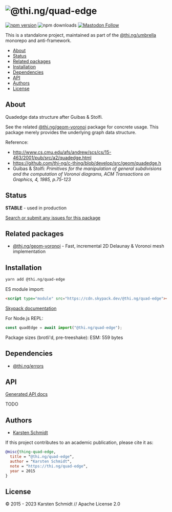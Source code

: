 <!-- This file is generated - DO NOT EDIT! -->
<!-- Please see: https://github.com/thi-ng/umbrella/blob/develop/CONTRIBUTING.md#changes-to-readme-files -->

# ![@thi.ng/quad-edge](https://media.thi.ng/umbrella/banners-20230807/thing-quad-edge.svg?0079fd4c)

[![npm version](https://img.shields.io/npm/v/@thi.ng/quad-edge.svg)](https://www.npmjs.com/package/@thi.ng/quad-edge)
![npm downloads](https://img.shields.io/npm/dm/@thi.ng/quad-edge.svg)
[![Mastodon Follow](https://img.shields.io/mastodon/follow/109331703950160316?domain=https%3A%2F%2Fmastodon.thi.ng&style=social)](https://mastodon.thi.ng/@toxi)

This is a standalone project, maintained as part of the
[@thi.ng/umbrella](https://github.com/thi-ng/umbrella/) monorepo and
anti-framework.

- [About](#about)
- [Status](#status)
- [Related packages](#related-packages)
- [Installation](#installation)
- [Dependencies](#dependencies)
- [API](#api)
- [Authors](#authors)
- [License](#license)

## About

Quadedge data structure after Guibas & Stolfi.

See the related
[@thi.ng/geom-voronoi](https://github.com/thi-ng/umbrella/tree/develop/packages/geom-voronoi)
package for concrete usage. This package merely provides the underlying
graph data structure.

Reference:

- http://www.cs.cmu.edu/afs/andrew/scs/cs/15-463/2001/pub/src/a2/quadedge.html
- https://github.com/thi-ng/c-thing/blob/develop/src/geom/quadedge.h
- Guibas & Stolfi: _Primitives for the manipulation of general
  subdivisions and the computation of Voronoi diagrams, ACM Transactions
  on Graphics, 4, 1985, p.75-123_

## Status

**STABLE** - used in production

[Search or submit any issues for this package](https://github.com/thi-ng/umbrella/issues?q=%5Bquad-edge%5D+in%3Atitle)

## Related packages

- [@thi.ng/geom-voronoi](https://github.com/thi-ng/umbrella/tree/develop/packages/geom-voronoi) - Fast, incremental 2D Delaunay & Voronoi mesh implementation

## Installation

```bash
yarn add @thi.ng/quad-edge
```

ES module import:

```html
<script type="module" src="https://cdn.skypack.dev/@thi.ng/quad-edge"></script>
```

[Skypack documentation](https://docs.skypack.dev/)

For Node.js REPL:

```js
const quadEdge = await import("@thi.ng/quad-edge");
```

Package sizes (brotli'd, pre-treeshake): ESM: 559 bytes

## Dependencies

- [@thi.ng/errors](https://github.com/thi-ng/umbrella/tree/develop/packages/errors)

## API

[Generated API docs](https://docs.thi.ng/umbrella/quad-edge/)

TODO

## Authors

- [Karsten Schmidt](https://thi.ng)

If this project contributes to an academic publication, please cite it as:

```bibtex
@misc{thing-quad-edge,
  title = "@thi.ng/quad-edge",
  author = "Karsten Schmidt",
  note = "https://thi.ng/quad-edge",
  year = 2015
}
```

## License

&copy; 2015 - 2023 Karsten Schmidt // Apache License 2.0
